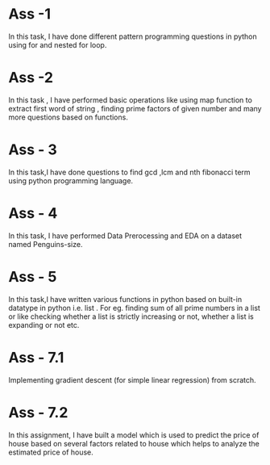 # Ass -1
In this task, I have done different pattern programming questions in python using for and nested for loop.
# Ass -2
In this task , I have performed basic operations like using map function to extract first word of string , finding prime factors of given number and many more questions based on functions.
# Ass - 3
In this task,I have done questions to find gcd ,lcm and nth fibonacci term using python programming language.
# Ass - 4
In this task, I have performed Data Prerocessing and EDA on a dataset named Penguins-size.
# Ass - 5
In this task,I have written various functions in python based on built-in datatype in python i.e. list . For eg. finding sum of all prime numbers in a list or like checking whether a list is strictly increasing or not, whether a list is expanding or not etc.
# Ass - 7.1
Implementing gradient descent (for simple linear regression) from scratch.
# Ass - 7.2
In this assignment, I have built a model which is used to predict the price of house based on several factors related to house which helps to analyze the estimated price of house.
